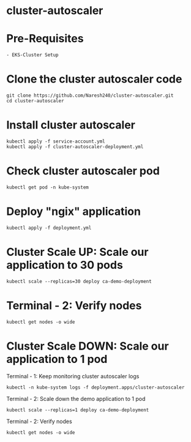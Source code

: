 # cluster-autoscaler

# Pre-Requisites
    - EKS-Cluster Setup
# Clone the cluster autoscaler code
    git clone https://github.com/Naresh240/cluster-autoscaler.git
    cd cluster-autoscaler
# Install cluster autoscaler
    kubectl apply -f service-account.yml
    kubectl apply -f cluster-autoscaler-deployment.yml
# Check cluster autoscaler pod 
    kubectl get pod -n kube-system
# Deploy "ngix" application
    kubectl apply -f deployment.yml
# Cluster Scale UP: Scale our application to 30 pods
    kubectl scale --replicas=30 deploy ca-demo-deployment
# Terminal - 2: Verify nodes
    kubectl get nodes -o wide
# Cluster Scale DOWN: Scale our application to 1 pod
  Terminal - 1: Keep monitoring cluster autoscaler logs
	  
    kubectl -n kube-system logs -f deployment.apps/cluster-autoscaler
  
  Terminal - 2: Scale down the demo application to 1 pod
	  
    kubectl scale --replicas=1 deploy ca-demo-deployment 
	
  Terminal - 2: Verify nodes
	
    kubectl get nodes -o wide    
